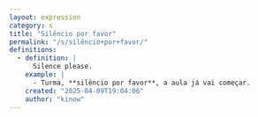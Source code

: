 ```yaml
---
layout: expression
category: s
title: "Silêncio por favor"
permalink: "/s/silêncio+por+favor/"
definitions:
  - definition: |
      Silence please.
    example: |
      - Turma, **silêncio por favor**, a aula já vai começar.
    created: "2025-04-09T19:04:06"
    author: "kinow"
---
```

